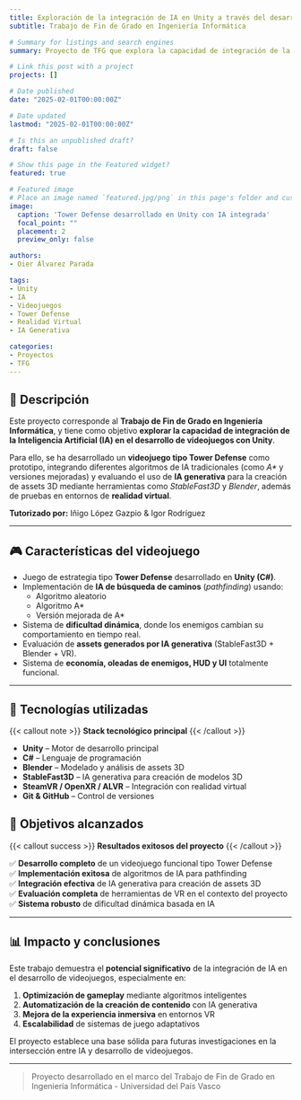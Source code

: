 ```yaml
---
title: Exploración de la integración de IA en Unity a través del desarrollo de videojuegos 🎮
subtitle: Trabajo de Fin de Grado en Ingeniería Informática

# Summary for listings and search engines
summary: Proyecto de TFG que explora la capacidad de integración de la Inteligencia Artificial en el desarrollo de videojuegos con Unity, desarrollando un videojuego tipo Tower Defense como prototipo.

# Link this post with a project
projects: []

# Date published
date: "2025-02-01T00:00:00Z"

# Date updated
lastmod: "2025-02-01T00:00:00Z"

# Is this an unpublished draft?
draft: false

# Show this page in the Featured widget?
featured: true

# Featured image
# Place an image named `featured.jpg/png` in this page's folder and customize its options here.
image:
  caption: 'Tower Defense desarrollado en Unity con IA integrada'
  focal_point: ""
  placement: 2
  preview_only: false

authors:
- Oier Álvarez Parada

tags:
- Unity
- IA
- Videojuegos
- Tower Defense
- Realidad Virtual
- IA Generativa

categories:
- Proyectos
- TFG
---
```


## 🧠 Descripción

Este proyecto corresponde al **Trabajo de Fin de Grado en Ingeniería Informática**, y tiene como objetivo **explorar la capacidad de integración de la Inteligencia Artificial (IA) en el desarrollo de videojuegos con Unity**.

Para ello, se ha desarrollado un **videojuego tipo Tower Defense** como prototipo, integrando diferentes algoritmos de IA tradicionales (como *A\** y versiones mejoradas) y evaluando el uso de **IA generativa** para la creación de assets 3D mediante herramientas como *StableFast3D* y *Blender*, además de pruebas en entornos de **realidad virtual**.

**Tutorizado por:** Iñigo López Gazpio & Igor Rodríguez

---

## 🎮 Características del videojuego

- Juego de estrategia tipo **Tower Defense** desarrollado en **Unity (C#)**.
- Implementación de **IA de búsqueda de caminos** (*pathfinding*) usando:
  - Algoritmo aleatorio
  - Algoritmo A*
  - Versión mejorada de A*
- Sistema de **dificultad dinámica**, donde los enemigos cambian su comportamiento en tiempo real.
- Evaluación de **assets generados por IA generativa** (StableFast3D + Blender + VR).
- Sistema de **economía, oleadas de enemigos, HUD y UI** totalmente funcional.

---

## 🧩 Tecnologías utilizadas

{{< callout note >}}
**Stack tecnológico principal**
{{< /callout >}}

- **Unity** – Motor de desarrollo principal
- **C#** – Lenguaje de programación
- **Blender** – Modelado y análisis de assets 3D
- **StableFast3D** – IA generativa para creación de modelos 3D
- **SteamVR / OpenXR / ALVR** – Integración con realidad virtual
- **Git & GitHub** – Control de versiones


## 🎯 Objetivos alcanzados

{{< callout success >}}
**Resultados exitosos del proyecto**
{{< /callout >}}

✅ **Desarrollo completo** de un videojuego funcional tipo Tower Defense  
✅ **Implementación exitosa** de algoritmos de IA para pathfinding  
✅ **Integración efectiva** de IA generativa para creación de assets 3D  
✅ **Evaluación completa** de herramientas de VR en el contexto del proyecto  
✅ **Sistema robusto** de dificultad dinámica basada en IA  

---

## 📊 Impacto y conclusiones

Este trabajo demuestra el **potencial significativo** de la integración de IA en el desarrollo de videojuegos, especialmente en:

1. **Optimización de gameplay** mediante algoritmos inteligentes
2. **Automatización de la creación de contenido** con IA generativa
3. **Mejora de la experiencia inmersiva** en entornos VR
4. **Escalabilidad** de sistemas de juego adaptativos

El proyecto establece una base sólida para futuras investigaciones en la intersección entre IA y desarrollo de videojuegos.

---

> Proyecto desarrollado en el marco del Trabajo de Fin de Grado en Ingeniería Informática - Universidad del País Vasco
